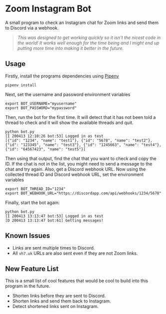 # Zoom Instagram Bot

A small program to check an Instagram chat for Zoom links and send them to Discord via a webhook.

> *This was designed to get working quickly so it isn't the nicest code in the world! It works well enough for the time being and I might end up putting more time into making it better in the future.*

## Usage

Firstly, install the programs dependencies using [Pipenv](https://pipenv-fork.readthedocs.io/en/latest/)

```
pipenv install
```

Next, set the username and password environment variables

```
export BOT_USERNAME="myusername"
export BOT_PASSWORD="mypassword"
```

Then, run the bot for the first time. It will detect that it has not been told a thread to check and it will show the available threads and quit.

```
python bot.py
[I 200413 12:10:26 bot:53] Logged in as test
[{"id": "1234", "name": "test1"}, {"id": "5678", "name": "test2"}, {"id": "123345", "name": "test3"}, {"id": "1245663", "name": "test4"}, {"id": "64567423", "name": "test5"}]
```

Then using that output, find the chat that you want to check and copy the ID. If the chat is not in the list, you might need to send a message to the chat and try again. Also, get a Discord webhook URL. Now using the collected thread ID and Discord webhook URL, set the environment variables

```
export BOT_THREAD_ID="1234"
export BOT_WEBHOOK_URL="https://discordapp.com/api/webhooks/1234/5678"
```

Finally, start the bot again:

```
python bot.py
[I 200413 13:13:47 bot:53] Logged in as test
[D 200413 13:13:47 bot:61] Getting messages!
```

## Known Issues

- Links are sent multiple times to Discord.
- All `vh7.uk` URLs are also sent even if they are not Zoom links.

## New Feature List

This is a small list of cool features that would be cool to build into this program in the future.

- Shorten links before they are sent to Discord.
- Shorten links and send them back to Instagram.
- Detect shortened links sent on Instagram.

